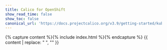 ```yaml
---
title: Calico for OpenShift
show_read_time: false
show_toc: false
canonical_url: 'https://docs.projectcalico.org/v3.9/getting-started/kubernetes/openshift/index'
---
```

{% capture content %}{% include index.html %}{% endcapture %}
{{ content | replace: "    ", "" }}